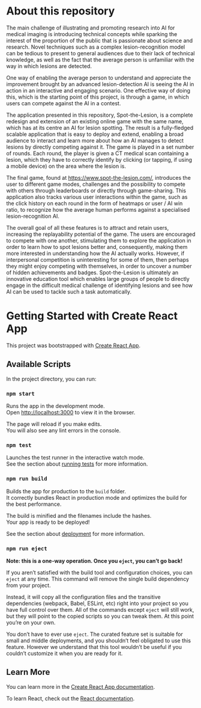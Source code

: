 # About this repository 

The main challenge of illustrating and promoting research into AI for medical imaging is introducing technical concepts while sparking the interest of the proportion of the public that is passionate about science and research. Novel techniques such as a complex lesion-recognition model can be tedious to present to general audiences due to their lack of technical knowledge, as well as the fact that the average person is unfamiliar with the way in which lesions are detected.

One way of enabling the average person to understand and appreciate the improvement brought by an advanced lesion-detection AI is seeing the AI in action in an interactive and engaging scenario. One effective way of doing this, which is the starting point of this project, is through a game, in which users can compete against the AI in a contest.

The application presented in this repository, Spot-the-Lesion, is a complete redesign and extension of an existing online game with the same name, which has at its centre an AI for lesion spotting. The result is a fully-fledged scalable application that is easy to deploy and extend, enabling a broad audience to interact and learn more about how an AI manages to detect lesions by directly competing against it. The game is played in a set number of rounds. Each round, the player is given a CT medical scan containing a lesion, which they have to correctly identify by clicking (or tapping, if using a mobile device) on the area where the lesion is.

The final game, found at https://www.spot-the-lesion.com/, introduces the user to different game modes, challenges and the possibility to compete with others through leaderboards or directly through game-sharing. This application also tracks various user interactions within the game, such as the click history on each round in the form of heatmaps or user / AI win ratio, to recognize how the average human performs against a specialised lesion-recognition AI.

The overall goal of all these features is to attract and retain users, increasing the replayability potential of the game. The users are encouraged to compete with one another, stimulating them to explore the application in order to learn how to spot lesions better and, consequently, making them more interested in understanding how the AI actually works. However, if interpersonal competition is uninteresting for some of them, then perhaps they might enjoy competing with themselves, in order to uncover a number of hidden achievements and badges. Spot-the-Lesion is ultimately an innovative education tool which enables large groups of people to directly engage in the difficult medical challenge of identifying lesions and see how AI can be used to tackle such a task automatically.

# Getting Started with Create React App

This project was bootstrapped with [Create React App](https://github.com/facebook/create-react-app).

## Available Scripts

In the project directory, you can run:

### `npm start`

Runs the app in the development mode.\
Open [http://localhost:3000](http://localhost:3000) to view it in the browser.

The page will reload if you make edits.\
You will also see any lint errors in the console.

### `npm test`

Launches the test runner in the interactive watch mode.\
See the section about [running tests](https://facebook.github.io/create-react-app/docs/running-tests) for more information.

### `npm run build`

Builds the app for production to the `build` folder.\
It correctly bundles React in production mode and optimizes the build for the best performance.

The build is minified and the filenames include the hashes.\
Your app is ready to be deployed!

See the section about [deployment](https://facebook.github.io/create-react-app/docs/deployment) for more information.

### `npm run eject`

**Note: this is a one-way operation. Once you `eject`, you can’t go back!**

If you aren’t satisfied with the build tool and configuration choices, you can `eject` at any time. This command will remove the single build dependency from your project.

Instead, it will copy all the configuration files and the transitive dependencies (webpack, Babel, ESLint, etc) right into your project so you have full control over them. All of the commands except `eject` will still work, but they will point to the copied scripts so you can tweak them. At this point you’re on your own.

You don’t have to ever use `eject`. The curated feature set is suitable for small and middle deployments, and you shouldn’t feel obligated to use this feature. However we understand that this tool wouldn’t be useful if you couldn’t customize it when you are ready for it.

## Learn More

You can learn more in the [Create React App documentation](https://facebook.github.io/create-react-app/docs/getting-started).

To learn React, check out the [React documentation](https://reactjs.org/).
